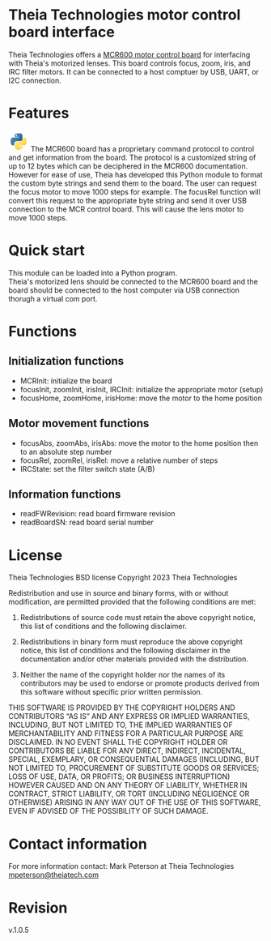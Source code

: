 # Theia Technologies motor control board interface
Theia Technologies offers a [MCR600 motor control board](https://www.theiatech.com/lenses/accessories/mcr/) for interfacing with Theia's motorized lenses.  This board controls focus, zoom, iris, and IRC filter motors.  It can be connected to a host comptuer by USB, UART, or I2C connection.  

# Features
<img src="https://raw.githubusercontent.com/devicons/devicon/master/icons/python/python-original.svg" alt="python" width="40" height="40"/> The MCR600 board has a proprietary command protocol to control and get information from the board.  The protocol is a customized string of up to 12 bytes which can be deciphered in the MCR600 documentation.  However for ease of use, Theia has developed this Python module to format the custom byte strings and send them to the board.  The user can request the focus motor to move 1000 steps for example.  The focusRel function will convert this request to the appropriate byte string and send it over USB connection to the MCR control board.  This will cause the lens motor to move 1000 steps.  

# Quick start
This module can be loaded into a Python program.  
Theia's motorized lens should be connected to the MCR600 board and the board should be connected to the host computer via USB connection thorugh a virtual com port.  

# Functions
## Initialization functions
- MCRInit: initialize the  board
- focusInit, zoomInit, irisInit, IRCInit: initialize the appropriate motor (setup)
- focusHome, zoomHome, irisHome: move the motor to the home position
## Motor movement functions
- focusAbs, zoomAbs, irisAbs: move the motor to the home position then to an absolute step number
- focusRel, zoomRel, irisRel: move a relative number of steps
- IRCState: set the filter switch state (A/B)
## Information functions
- readFWRevision: read board firmware revision
- readBoardSN: read board serial number

# License
Theia Technologies BSD license
Copyright 2023 Theia Technologies

Redistribution and use in source and binary forms, with or without modification, are permitted provided that the following conditions are met:

1. Redistributions of source code must retain the above copyright notice, this list of conditions and the following disclaimer.

2. Redistributions in binary form must reproduce the above copyright notice, this list of conditions and the following disclaimer in the documentation and/or other materials provided with the distribution.

3. Neither the name of the copyright holder nor the names of its contributors may be used to endorse or promote products derived from this software without specific prior written permission.

THIS SOFTWARE IS PROVIDED BY THE COPYRIGHT HOLDERS AND CONTRIBUTORS “AS IS” AND ANY EXPRESS OR IMPLIED WARRANTIES, INCLUDING, BUT NOT LIMITED TO, THE IMPLIED WARRANTIES OF MERCHANTABILITY AND FITNESS FOR A PARTICULAR PURPOSE ARE DISCLAIMED. IN NO EVENT SHALL THE COPYRIGHT HOLDER OR CONTRIBUTORS BE LIABLE FOR ANY DIRECT, INDIRECT, INCIDENTAL, SPECIAL, EXEMPLARY, OR CONSEQUENTIAL DAMAGES (INCLUDING, BUT NOT LIMITED TO, PROCUREMENT OF SUBSTITUTE GOODS OR SERVICES; LOSS OF USE, DATA, OR PROFITS; OR BUSINESS INTERRUPTION) HOWEVER CAUSED AND ON ANY THEORY OF LIABILITY, WHETHER IN CONTRACT, STRICT LIABILITY, OR TORT (INCLUDING NEGLIGENCE OR OTHERWISE) ARISING IN ANY WAY OUT OF THE USE OF THIS SOFTWARE, EVEN IF ADVISED OF THE POSSIBILITY OF SUCH DAMAGE.

# Contact information
For more information contact: 
Mark Peterson at Theia Technologies
[mpeterson@theiatech.com](mailto://mpeterson@theiatech.com)

# Revision
v.1.0.5